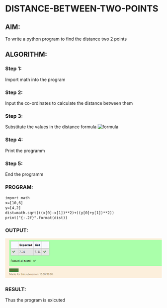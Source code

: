 # DISTANCE-BETWEEN-TWO-POINTS

## AIM:
To write a python program to find the distance two 2 points
## ALGORITHM:
### Step 1: 
Import math into the program
### Step 2:
 Input the co-ordinates to calculate the distance between them
### Step 3: 
Substitute the values in the distance formula  ![formula](formula.JPG)
### Step 4:
 Print the programm
### Step 5:
 End the programm
### PROGRAM:
```
import math
x=[10,6]
y=[4,2]
dist=math.sqrt(((x[0]-x[1])**2)+((y[0]+y[1])**2))
print("{:.2f}".format(dist))

 ```


### OUTPUT:
![Output1](FFF2.png)

### RESULT:
Thus the program is exicuted